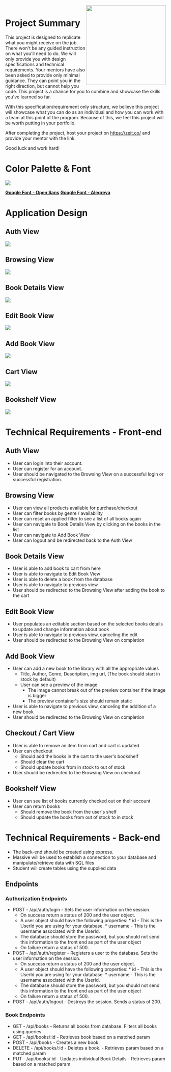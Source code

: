 <img src="https://devmounta.in/img/logowhiteblue.png" width="250" align="right">

# Project Summary

This project is designed to replicate what you might receive on the job. There won't be any guided instruction on what you'll need to do. We will only provide you with design specifications and technical requirements. Your mentors have also been asked to provide only minimal guidance. They can point you in the right direction, but cannot help you code. This project is a chance for you to combine and showcase the skills you've learned so far.

With this specification/requirement only structure, we believe this project will showcase what you can do as an individual and how you can work with a team at this point of the program. Because of this, we feel this project will be worth putting in your portfolio.

After completing the project, host your project on https://zeit.co/ and provide your mentor with the link.

Good luck and work hard!

# Color Palette & Font

<img src="https://github.com/DevMountain/simulation-2/blob/master/assets/design-guide.png" />

<b><a href="https://fonts.google.com/specimen/Open+Sans?selection.family=Open+Sans">Google Font - Open Sans</a></b>
<b><a href="https://fonts.google.com/specimen/Alegreya?selection.family=Alegreya:700i">Google Font - Alegreya</a></b>


# Application Design

## Auth View

<img src="https://github.com/DevMountain/simulation-2/blob/master/views/login.png" />

## Browsing View

<img src="https://github.com/DevMountain/simulation-2/blob/master/views/browse.png" />

## Book Details View

<img src="https://github.com/DevMountain/simulation-2/blob/master/views/details.png" />

## Edit Book View

<img src="https://github.com/DevMountain/simulation-2/blob/master/views/edit.png" />

## Add Book View

<img src="https://github.com/DevMountain/simulation-2/blob/master/views/add.png" />

## Cart View

<img src="https://github.com/DevMountain/simulation-2/blob/master/views/cart.png" />

## Bookshelf View

<img src="https://github.com/DevMountain/simulation-2/blob/master/views/shelf.png" />

# Technical Requirements - Front-end

## Auth View

* User can login into their account.
* User can register for an account.
* User should be navigated to the Browsing View on a successful login or successful registration.

## Browsing View

* User can view all products available for purchase/checkout
* User can filter books by genre / availability
* User can reset an applied filter to see a list of all books again
* User can navigate to Book Details View by clicking on the books in the list
* User can navigate to Add Book View
* User can logout and be redirected back to the Auth View

## Book Details View

* User is able to add book to cart from here
* User is able to navigate to Edit Book View 
* User is able to delete a book from the database
* User is able to navigate to previous view
* User should be redirected to the Browsing View after adding the book to the cart

## Edit Book View

* User populates an editable section based on the selected books details to update and change information about book 
* User is able to navigate to previous view, canceling the edit
* User should be redirected to the Browsing View on completion

## Add Book View
* User can add a new book to the library with all the appropriate values
  * Title, Author, Genre, Description, img url, (The book should start in stock by default)
  * User can see a preview of the image
    * The image cannot break out of the preview container if the image is bigger
    * The preview container's size should remain static
* User is able to navigate to previous view, canceling the addition of a new book
* User should be redirected to the Browsing View on completion

## Checkout / Cart View
* User is able to remove an item from cart and cart is updated 
* User can checkout
  * Should add the books in the cart to the user's bookshelf
  * Should clear the cart
  * Should update books from in stock to out of stock
* User should be redirected to the Browsing View on checkout

## Bookshelf View
* User can see list of books currently checked out on their account
* User can return books
  * Should remove the book from the user's shelf
  * Should update the books from out of stock to in stock

# Technical Requirements - Back-end
* The back-end should be created using express.
* Massive will be used to establish a connection to your database and manipulate/retrieve data with SQL files
* Student will create tables using the supplied data

## Endpoints

### Authorization Endpoints

* POST - /api/auth/login - Sets the user information on the session.
  * On success return a status of 200 and the user object.
  * A user object should have the following properties:
        * id - This is the UserId you are using for your database.
        * username - This is the username associated with the UserId.
  * The database should store the password, but you should not send this information to the front end as part of the user object
  * On failure return a status of 500.
* POST - /api/auth/register - Registers a user to the database. Sets the user information on the session.
  * On success return a status of 200 and the user object.
  * A user object should have the following properties:
        * id - This is the UserId you are using for your database.
        * username - This is the username associated with the UserId.
  * The database should store the password, but you should not send this information to the front end as part of the user object
  * On failure return a status of 500.
* POST - /api/auth/logout - Destroys the session. Sends a status of 200.

### Book Endpoints

* GET - /api/books - Returns all books from database. Filters all books using queries
* GET - /api/books/:id - Retrieves book based on a matched param 
* POST - /api/books - Creates a new book. 
* DELETE - /api/books/:id - Deletes a book. - Retrieves param based on a matched param
* PUT - /api/books/:id - Updates individual Book Details - Retrieves param based on a matched param


